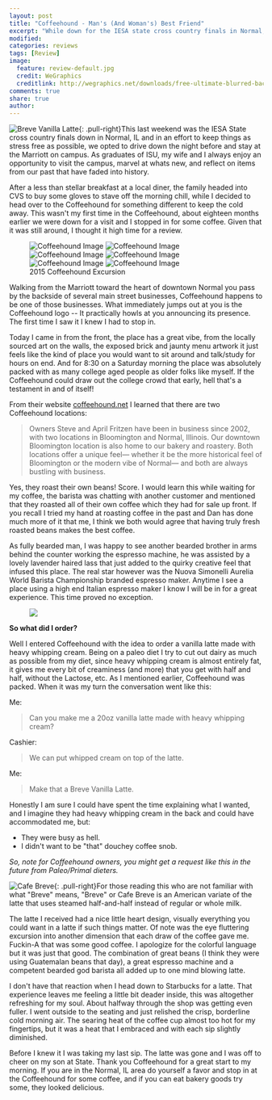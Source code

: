 ```yaml
---
layout: post
title: "Coffeehound - Man's (And Woman's) Best Friend"
excerpt: "While down for the IESA state cross country finals in Normal, IL I decided to stop in the Coffeehound for some much needed coffee."
modified: 
categories: reviews
tags: [Review]
image:
  feature: review-default.jpg
  credit: WeGraphics
  creditlink: http://wegraphics.net/downloads/free-ultimate-blurred-background-pack/
comments: true
share: true
author: 
---
```

![Breve Vanilla Latte](/images/coffeehound2-small.jpg){: .pull-right}This last weekend was the IESA State cross country finals down in Normal, IL and in an effort to keep things as stress free as possible, we opted to drive down the night before and stay at the Marriott on campus.  As graduates of ISU, my wife and I always enjoy an opportunity to visit the campus, marvel at whats new, and reflect on items from our past that have faded into history.

After a less than stellar breakfast at a local diner, the family headed into CVS to buy some gloves to stave off the morning chill, while I decided to head over to the Coffeehound for something different to keep the cold away.  This wasn't my first time in the Coffeehound, about eighteen months earlier we were down for a visit and I stopped in for some coffee.  Given that it was still around, I thought it high time for a review.

<figure class="half">
	<img src="/images/coffeehound1.jpg" alt="Coffeehound Image">
	<img src="/images/coffeehound3.jpg" alt="Coffeehound Image">	
	<img src="/images/coffeehound5.jpg" alt="Coffeehound Image">
	<img src="/images/coffeehound6.jpg" alt="Coffeehound Image">
	<img src="/images/coffeehound7.jpg" alt="Coffeehound Image">
	<img src="/images/coffeehound4.jpg" alt="Coffeehound Image">
	<figcaption>2015 Coffeehound Excursion</figcaption>
</figure>

Walking from the Marriott toward the heart of downtown Normal you pass by the backside of several main street businesses, Coffeehound happens to be one of those businesses.  What immediately jumps out at you is the Coffeehound logo -- It practically howls at you announcing its presence.  The first time I saw it I knew I had to stop in.  

Today I came in from the front, the place has a great vibe, from the locally sourced art on the walls, the exposed brick and jaunty menu artwork it just feels like the kind of place you would want to sit around and talk/study for hours on end.  And for 8:30 on a Saturday morning the place was absolutely packed with as many college aged people as older folks like myself.  If the Coffeehound could draw out the college crowd that early, hell that's a testament in and of itself!

From their website [coffeehound.net](http://coffeehound.net) I learned that there are two Coffeehound locations:

> Owners Steve and April Fritzen have been in business since 2002, with two locations in Bloomington and Normal, Illinois. Our downtown Bloomington location is also home to our bakery and roastery. Both locations offer a unique feel— whether it be the more historical feel of Bloomington or the modern vibe of Normal— and both are always bustling with business.

Yes, they roast their own beans!  Score.  I would learn this while waiting for my coffee, the barista was chatting with another customer and mentioned that they roasted all of their own coffee which they had for sale up front.  If you recall I tried my hand at roasting coffee in the past and Dan has done much more of it that me, I think we both would agree that having truly fresh roasted beans makes the best coffee. 

As fully bearded man, I was happy to see another bearded brother in arms behind the counter working the espresso machine, he was assisted by a lovely lavender haired lass that just added to the quirky creative feel that infused this place.  The real star however was the Nuova Simonelli Aurelia World Barista Championship branded espresso maker.  Anytime I see a place using a high end Italian espresso maker I know I will be in for a great experience.  This time proved no exception.

<figure>
    <a href="http://www.nuovasimonelli.it/en/prodotti/macchine-tradizionali/aurelia.html"><img src="/images/Aurelia_Competizione.jpg"></a>
</figure>

**So what did I order?**

Well I entered Coffeehound with the idea to order a vanilla latte made with heavy whipping cream.  Being on a paleo diet I try to cut out dairy as much as possible from my diet, since heavy whipping cream is almost entirely fat, it gives me every bit of creaminess (and more) that you get with half and half, without the Lactose, etc.  As I mentioned earlier, Coffeehound was packed.  When it was my turn the conversation went like this:

Me:

> Can you make me a 20oz vanilla latte made with heavy whipping cream?

Cashier:

> We can put whipped cream on top of the latte.

Me:

> Make that a Breve Vanilla Latte.

Honestly I am sure I could have spent the time explaining what I wanted, and I imagine they had heavy whipping cream in the back and could have accommodated me, but:

* They were busy as hell.
* I didn't want to be "that" douchey coffee snob.

*So, note for Coffeehound owners, you might get a request like this in the future from Paleo/Primal dieters.*

![Cafe Breve](/images/Cafe_breve.png){: .pull-right}For those reading this who are not familiar with what "Breve" means, "Breve" or Cafe Breve is an American variate of the latte that uses steamed half-and-half instead of regular or whole milk.

The  latte I received had a nice little heart design, visually everything you could want in a latte if such things matter.  Of note was the eye fluttering excursion into another dimension that each draw of the coffee gave me.  Fuckin-A that was some good coffee.  I apologize for the colorful language but it was just that good.  The combination of great beans (I think they were using Guatemalan beans that day), a great espresso machine and a competent bearded god barista all added up to one mind blowing latte.

I don't have that reaction when I head down to Starbucks for a latte.  That experience leaves me feeling a little bit deader inside, this was altogether refreshing for my soul.  About halfway through the shop was getting even fuller.   I went outside to the seating and just relished the crisp, borderline cold morning air.  The searing heat of the coffee cup almost too hot for my fingertips, but it was a heat that I embraced and with each sip slightly diminished.

Before I knew it I was taking my last sip.  The latte was gone and I was off to cheer on my son at State.  Thank you Coffeehound for a great start to my morning.  If you are in the Normal, IL area do yourself a favor and stop in at the Coffeehound for some coffee, and if you can eat bakery goods try some, they looked delicious.


